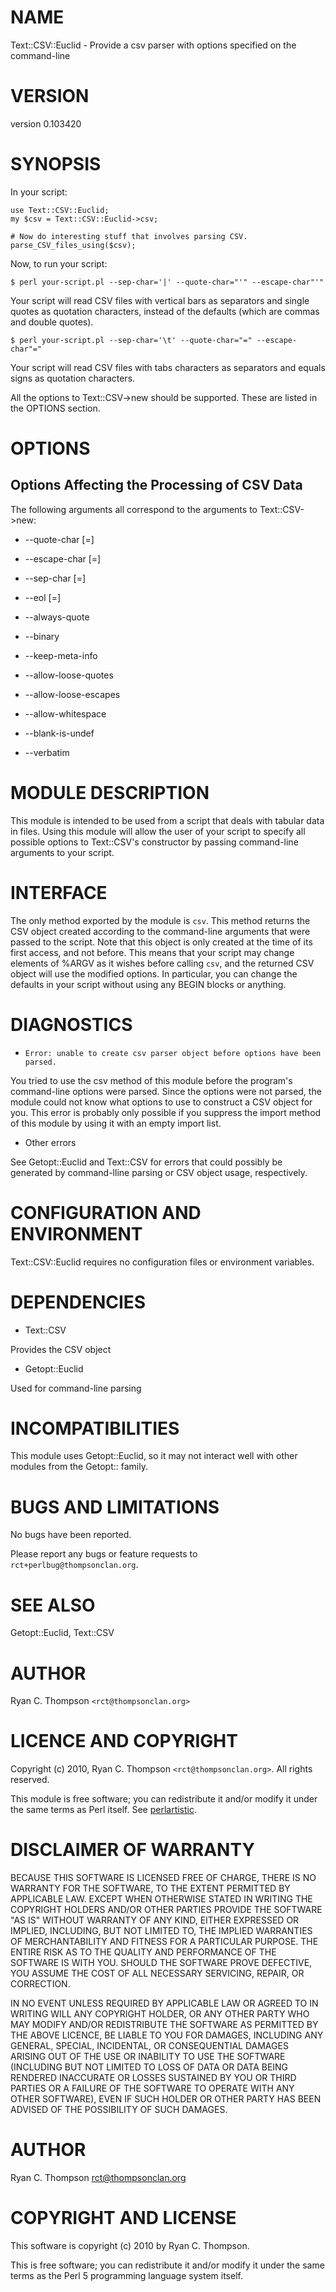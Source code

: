 # NAME

Text::CSV::Euclid - Provide a csv parser with options specified on the command-line

# VERSION

version 0.103420

# SYNOPSIS

In your script:

    use Text::CSV::Euclid;
    my $csv = Text::CSV::Euclid->csv;

    # Now do interesting stuff that involves parsing CSV.
    parse_CSV_files_using($csv);

Now, to run your script:

    $ perl your-script.pl --sep-char='|' --quote-char="'" --escape-char"'"

Your script will read CSV files with vertical bars as separators and
single quotes as quotation characters, instead of the defaults (which
are commas and double quotes).

    $ perl your-script.pl --sep-char='\t' --quote-char="=" --escape-char"="

Your script will read CSV files with tabs characters as separators and
equals signs as quotation characters.

All the options to Text::CSV->new should be supported. These are
listed in the OPTIONS section.

# OPTIONS

## Options Affecting the Processing of CSV Data

The following arguments all correspond to the arguments to
Text::CSV->new:

- --quote-char [=] <char>

- --escape-char [=] <char>

- --sep-char [=] <char>

- --eol [=] <eol>

- --always-quote

- --binary

- --keep-meta-info

- --allow-loose-quotes

- --allow-loose-escapes

- --allow-whitespace

- --blank-is-undef

- --verbatim

# MODULE DESCRIPTION

This module is intended to be used from a script that deals with
tabular data in files. Using this module will allow the user of your
script to specify all possible options to Text::CSV's constructor by
passing command-line arguments to your script.

# INTERFACE

The only method exported by the module is `csv`. This method returns
the CSV object created according to the command-line arguments that
were passed to the script. Note that this object is only created at
the time of its first access, and not before. This means that your
script may change elements of %ARGV as it wishes before calling
`csv`, and the returned CSV object will use the modified options. In
particular, you can change the defaults in your script without using
any BEGIN blocks or anything.

# DIAGNOSTICS

- `Error: unable to create csv parser object before options have been parsed.`

You tried to use the csv method of this module before the program's
command-line options were parsed. Since the options were not parsed,
the module could not know what options to use to construct a CSV
object for you. This error is probably only possible if you suppress
the import method of this module by using it with an empty import
list.

- Other errors

See Getopt::Euclid and Text::CSV for errors that could possibly be
generated by command-lline parsing or CSV object usage, respectively.

# CONFIGURATION AND ENVIRONMENT

Text::CSV::Euclid requires no configuration files or environment variables.

# DEPENDENCIES

- Text::CSV

Provides the CSV object

- Getopt::Euclid

Used for command-line parsing

# INCOMPATIBILITIES

This module uses Getopt::Euclid, so it may not interact well with
other modules from the Getopt:: family.

# BUGS AND LIMITATIONS

No bugs have been reported.

Please report any bugs or feature requests to
`rct+perlbug@thompsonclan.org`.

# SEE ALSO

Getopt::Euclid, Text::CSV

# AUTHOR

Ryan C. Thompson  `<rct@thompsonclan.org>`

# LICENCE AND COPYRIGHT

Copyright (c) 2010, Ryan C. Thompson `<rct@thompsonclan.org>`. All rights reserved.

This module is free software; you can redistribute it and/or
modify it under the same terms as Perl itself. See [perlartistic](http://search.cpan.org/perldoc?perlartistic).

# DISCLAIMER OF WARRANTY

BECAUSE THIS SOFTWARE IS LICENSED FREE OF CHARGE, THERE IS NO WARRANTY
FOR THE SOFTWARE, TO THE EXTENT PERMITTED BY APPLICABLE LAW. EXCEPT WHEN
OTHERWISE STATED IN WRITING THE COPYRIGHT HOLDERS AND/OR OTHER PARTIES
PROVIDE THE SOFTWARE "AS IS" WITHOUT WARRANTY OF ANY KIND, EITHER
EXPRESSED OR IMPLIED, INCLUDING, BUT NOT LIMITED TO, THE IMPLIED
WARRANTIES OF MERCHANTABILITY AND FITNESS FOR A PARTICULAR PURPOSE. THE
ENTIRE RISK AS TO THE QUALITY AND PERFORMANCE OF THE SOFTWARE IS WITH
YOU. SHOULD THE SOFTWARE PROVE DEFECTIVE, YOU ASSUME THE COST OF ALL
NECESSARY SERVICING, REPAIR, OR CORRECTION.

IN NO EVENT UNLESS REQUIRED BY APPLICABLE LAW OR AGREED TO IN WRITING
WILL ANY COPYRIGHT HOLDER, OR ANY OTHER PARTY WHO MAY MODIFY AND/OR
REDISTRIBUTE THE SOFTWARE AS PERMITTED BY THE ABOVE LICENCE, BE
LIABLE TO YOU FOR DAMAGES, INCLUDING ANY GENERAL, SPECIAL, INCIDENTAL,
OR CONSEQUENTIAL DAMAGES ARISING OUT OF THE USE OR INABILITY TO USE
THE SOFTWARE (INCLUDING BUT NOT LIMITED TO LOSS OF DATA OR DATA BEING
RENDERED INACCURATE OR LOSSES SUSTAINED BY YOU OR THIRD PARTIES OR A
FAILURE OF THE SOFTWARE TO OPERATE WITH ANY OTHER SOFTWARE), EVEN IF
SUCH HOLDER OR OTHER PARTY HAS BEEN ADVISED OF THE POSSIBILITY OF
SUCH DAMAGES.

# AUTHOR

Ryan C. Thompson <rct@thompsonclan.org>

# COPYRIGHT AND LICENSE

This software is copyright (c) 2010 by Ryan C. Thompson.

This is free software; you can redistribute it and/or modify it under
the same terms as the Perl 5 programming language system itself.